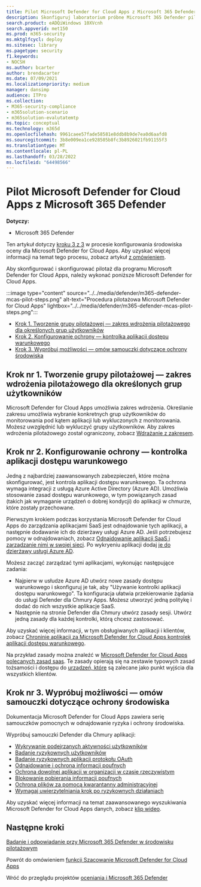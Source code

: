 ```yaml
---
title: Pilot Microsoft Defender for Cloud Apps z Microsoft 365 Defender
description: Skonfiguruj laboratorium próbne Microsoft 365 Defender pilotażowe, aby przetestować i przetestować rozwiązanie zabezpieczeń zaprojektowane do ochrony urządzeń, tożsamości, danych i aplikacji.
search.product: eADQiWindows 10XVcnh
search.appverid: met150
ms.prod: m365-security
ms.mktglfcycl: deploy
ms.sitesec: library
ms.pagetype: security
f1.keywords:
- NOCSH
ms.author: bcarter
author: brendacarter
ms.date: 07/09/2021
ms.localizationpriority: medium
manager: dansimp
audience: ITPro
ms.collection:
- M365-security-compliance
- m365solution-scenario
- m365solution-evalutatemtp
ms.topic: conceptual
ms.technology: m365d
ms.openlocfilehash: 9961caee57fade58581e8ddb8b9de7ea0d6aafd8
ms.sourcegitcommit: 3b8e009ea1ce928505b8fc3b8926021fb91155f3
ms.translationtype: MT
ms.contentlocale: pl-PL
ms.lasthandoff: 03/28/2022
ms.locfileid: "64498566"
---
```

# <a name="pilot-microsoft-defender-for-cloud-apps-with-microsoft-365-defender"></a>Pilot Microsoft Defender for Cloud Apps z Microsoft 365 Defender


**Dotyczy:**
- Microsoft 365 Defender

Ten artykuł dotyczy [kroku 3 z 3](eval-defender-mcas-overview.md) w procesie konfigurowania środowiska oceny dla Microsoft Defender for Cloud Apps. Aby uzyskać więcej informacji na temat tego procesu, zobacz artykuł [z omówieniem](eval-defender-mcas-overview.md).

Aby skonfigurować i skonfigurować pilotaż dla programu Microsoft Defender for Cloud Apps, należy wykonać poniższe Microsoft Defender for Cloud Apps.


:::image type="content" source="../../media/defender/m365-defender-mcas-pilot-steps.png" alt-text="Procedura pilotażowa Microsoft Defender for Cloud Apps" lightbox="../../media/defender/m365-defender-mcas-pilot-steps.png":::
- [Krok 1. Tworzenie grupy pilotażowej — zakres wdrożenia pilotażowego dla określonych grup użytkowników](#step-1-create-the-pilot-groupscope-your-pilot-deployment-to-certain-user-groups)
- [Krok 2. Konfigurowanie ochrony — kontrolka aplikacji dostępu warunkowego](#step-2-configure-protectionconditional-access-app-control)
- [Krok 3. Wypróbuj możliwości — omów samouczki dotyczące ochrony środowiska](#step-3-try-out-capabilitieswalk-through-tutorials-for-protecting-your-environment) 


## <a name="step-1-create-the-pilot-groupscope-your-pilot-deployment-to-certain-user-groups"></a>Krok nr 1. Tworzenie grupy pilotażowej — zakres wdrożenia pilotażowego dla określonych grup użytkowników

Microsoft Defender for Cloud Apps umożliwia zakres wdrożenia. Określanie zakresu umożliwia wybranie konkretnych grup użytkowników do monitorowania pod kątem aplikacji lub wykluczonych z monitorowania. Możesz uwzględnić lub wykluczyć grupy użytkowników. Aby zakres wdrożenia pilotażowego został ograniczony, zobacz [Wdrażanie z zakresem](/cloud-app-security/scoped-deployment).


## <a name="step-2-configure-protectionconditional-access-app-control"></a>Krok nr 2. Konfigurowanie ochrony — kontrolka aplikacji dostępu warunkowego

Jedną z najbardziej zaawansowanych zabezpieczeń, które można skonfigurować, jest kontrola aplikacji dostępu warunkowego. Ta ochrona wymaga integracji z usługą Azure Active Directory (Azure AD). Umożliwia stosowanie zasad dostępu warunkowego, w tym powiązanych zasad (takich jak wymaganie urządzeń o dobrej kondycji) do aplikacji w chmurze, które zostały przechowane. 

Pierwszym krokiem podczas korzystania Microsoft Defender for Cloud Apps do zarządzania aplikacjami SaaS jest odnajdowanie tych aplikacji, a następnie dodawanie ich do dzierżawy usługi Azure AD. Jeśli potrzebujesz pomocy w odnajdowaniach, zobacz [Odnajdowanie aplikacji SaaS i zarządzanie nimi w swojej sieci](/cloud-app-security/tutorial-shadow-it). Po wykryeniu aplikacji dodaj [je do dzierżawy usługi Azure AD](/azure/active-directory/manage-apps/add-application-portal).

Możesz zacząć zarządzać tymi aplikacjami, wykonując następujące zadania:

- Najpierw w usłudze Azure AD utwórz nowe zasady dostępu warunkowego i skonfiguruj je tak, aby "Używanie kontrolki aplikacji dostępu warunkowego". Ta konfiguracja ułatwia przekierowanie żądania do usługi Defender dla Chmury Apps. Możesz utworzyć jedną politykę i dodać do nich wszystkie aplikacje SaaS.
- Następnie na stronie Defender dla Chmury utwórz zasady sesji. Utwórz jedną zasady dla każdej kontrolki, którą chcesz zastosować.

Aby uzyskać więcej informacji, w tym obsługiwanych aplikacji i klientów, zobacz [Chroninie aplikacji za Microsoft Defender for Cloud Apps kontrolek aplikacji dostępu warunkowego](/cloud-app-security/proxy-intro-aad). 

Na przykład zasady można znaleźć w [Microsoft Defender for Cloud Apps polecanych zasad saas](../office-365-security/mcas-saas-access-policies.md). Te zasady opierają się na zestawie typowych zasad tożsamości i dostępu do [urządzeń, które](../office-365-security/microsoft-365-policies-configurations.md) są zalecane jako punkt wyjścia dla wszystkich klientów. 

## <a name="step-3-try-out-capabilitieswalk-through-tutorials-for-protecting-your-environment"></a>Krok nr 3. Wypróbuj możliwości — omów samouczki dotyczące ochrony środowiska 

Dokumentacja Microsoft Defender for Cloud Apps zawiera serię samouczków pomocnych w odnajdowanie ryzyka i ochrony środowiska. 

Wypróbuj samouczki Defender dla Chmury aplikacji:

- [Wykrywanie podejrzanych aktywności użytkowników](/cloud-app-security/tutorial-suspicious-activity)
- [Badanie ryzykownych użytkowników](/cloud-app-security/tutorial-ueba)
- [Badanie ryzykownych aplikacji protokołu OAuth](/cloud-app-security/investigate-risky-oauth)
- [Odnajdowanie i ochrona informacji poufnych](/cloud-app-security/tutorial-dlp)
- [Ochrona dowolnej aplikacji w organizacji w czasie rzeczywistym](/cloud-app-security/tutorial-proxy)
- [Blokowanie pobierania informacji poufnych](/cloud-app-security/use-case-proxy-block-session-aad)
- [Ochrona plików za pomocą kwarantanny administracyjnej](/cloud-app-security/use-case-admin-quarantine)
- [Wymagaj uwierzytelniania krok po ryzykownych działaniach](/cloud-app-security/tutorial-step-up-authentication)

Aby uzyskać więcej informacji na temat zaawansowanego wyszukiwania Microsoft Defender for Cloud Apps danych, zobacz [klip wideo](https://www.microsoft.com/en-us/videoplayer/embed/RWFISa).

## <a name="next-steps"></a>Następne kroki

[Badanie i odpowiadanie przy Microsoft 365 Defender w środowisku pilotażowym](eval-defender-investigate-respond.md)

Powrót do omówieniem [funkcji Szacowanie Microsoft Defender for Cloud Apps](eval-defender-mcas-overview.md)

Wróć do przeglądu projektów [oceniania i Microsoft 365 Defender](eval-overview.md)

